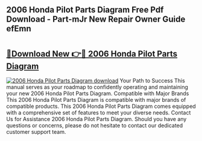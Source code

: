 ## 2006 Honda Pilot Parts Diagram Free Pdf Download - Part-mJr New Repair Owner Guide efEmn

# <h2><a href="http://dfrms8i.blite.top/?on=2006+Honda+Pilot+Parts+Diagram">🔗Download New 👉🔴 2006 Honda Pilot Parts Diagram</a></h2>

[![2006 Honda Pilot Parts Diagram download](https://i.imgur.com/lujVjoI.png)](http://dfrms8i.blite.top/?on=2006+Honda+Pilot+Parts+Diagram)
Your Path to Success This manual serves as your roadmap to confidently operating and maintaining your new 2006 Honda Pilot Parts Diagram. Compatible with Major Brands This 2006 Honda Pilot Parts Diagram is compatible with major brands of compatible products. This 2006 Honda Pilot Parts Diagram comes equipped with a comprehensive set of features to meet your diverse needs. Contact Us for Assistance 2006 Honda Pilot Parts Diagram. Should you have any questions or concerns, please do not hesitate to contact our dedicated customer support team.
